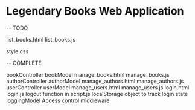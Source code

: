 # Legendary Books Web Application

-- TODO

list_books.html
list_books.js

style.css


-- COMPLETE

bookController
bookModel
manage_books.html
manage_books.js
authorController
authorModel
manage_authors.html
manage_authors.js
userController
userModel
manage_users.html
manage_users.js
login.html
login.js
logout function in script.js
localStorage object to track login state
loggingModel
Access control middleware
